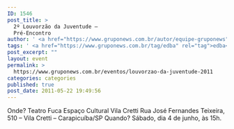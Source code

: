 ```yaml
---
ID: 1546
post_title: >
  2º Louvorzão da Juventude –
  Pré-Encontro
author: ' <a href="https://www.gruponews.com.br/autor/equipe-gruponews" rel="tag">Equipe GrupoNews</a>'
tags: ' <a href="https://www.gruponews.com.br/tag/edba" rel="tag">edba</a>, <a href="https://www.gruponews.com.br/tag/fuca" rel="tag">FUCA</a>, <a href="https://www.gruponews.com.br/tag/teatro" rel="tag">teatro</a>'
post_excerpt: ""
layout: event
permalink: >
  https://www.gruponews.com.br/eventos/louvorzao-da-juventude-2011
categories: categories
published: true
post_date: 2011-05-22 19:49:56
---
```

Onde? Teatro Fuca Espaço Cultural Vila Cretti Rua José Fernandes Teixeira, 510 – Vila Cretti – Carapicuíba/SP Quando? Sábado, dia 4 de junho, às 15h.